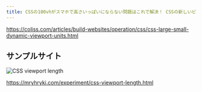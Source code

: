 ```yaml
---
title: CSSの100vhがスマホで高さいっぱいにならない問題はこれで解決！ CSSの新しいビューポート単位の使い方と注意事項 | コリス
---
```


https://coliss.com/articles/build-websites/operation/css/css-large-small-dynamic-viewport-units.html


## サンプルサイト

![CSS viewport length](https://mryhryki.com/file/U5LziEQFwLhIBSn2W4KT2pIUWaj8_ma8OeGNXhqxnWrlCLHU.webp)

https://mryhryki.com/experiment/css-viewport-length.html

